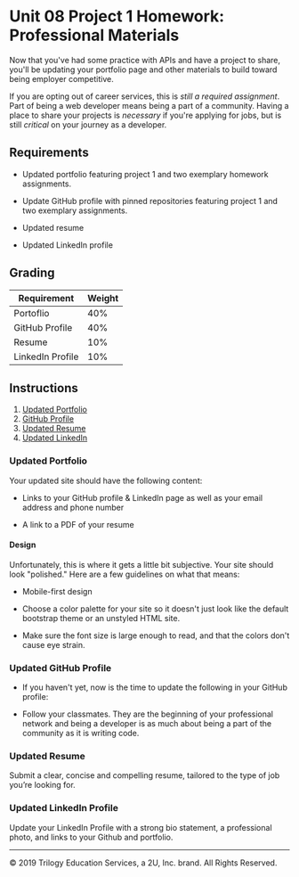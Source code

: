 # Unit 08 Project 1 Homework: Professional Materials

Now that you've had some practice with APIs and have a project to share, you'll be updating your portfolio page and other materials to build toward being employer competitive.

If you are opting out of career services, this is *still a required assignment*. Part of being a web developer means being a part of a community. Having a place to share your projects is *necessary* if you're applying for jobs, but is still *critical* on your journey as a developer.


## Requirements

* Updated portfolio featuring project 1 and two exemplary homework assignments. 

* Update GitHub profile with pinned repositories featuring project 1 and two exemplary assignments. 

* Updated resume

* Updated LinkedIn profile


## Grading

| Requirement      | Weight |
|---               |---     |
| Portoflio        | 40%    |
| GitHub Profile   | 40%    |
| Resume           | 10%    |
| LinkedIn Profile | 10%    |


## Instructions

1. [Updated Portfolio](#updated-portfolio)
2. [GitHub Profile](#updated-github-profile)
3. [Updated Resume](#updated-resume)
4. [Updated LinkedIn](#updated-linkedin)

### Updated Portfolio

Your updated site should have the following content:

<!-- * Your name -->

* Links to your GitHub profile & LinkedIn page as well as your email address and phone number

* A link to a PDF of your resume

<!-- * A list of projects. For each project, make sure you have the following: -->

  <!-- * Project title -->

  <!-- * Link to the deployed version -->

  <!-- * Link to the GitHub repository -->

  <!-- * Screenshot of the deployed application -->


#### Design

Unfortunately, this is where it gets a little bit subjective. Your site should look
"polished." Here are a few guidelines on what that means:

* Mobile-first design

* Choose a color palette for your site so it doesn't just look like
the default bootstrap theme or an unstyled HTML site.

* Make sure the font size is large enough to read, and that the colors don't cause eye strain.


### Updated GitHub Profile 

* If you haven't yet, now is the time to update the following in your GitHub profile: 

    <!-- * Profile picture -->

    <!-- * Bio -->

    <!-- * Location -->

    <!-- * Email -->

    <!-- * Link to your portfolio -->

<!-- * Employers (and potential collaborators) _will_ look at your GitHub profile, so put your best face forward.  -->

<!-- * Pin some repos that you want to highlight -->

  <!-- * Navigate to [GitHub](https://github.com/) and go to your profile. -->

  <!-- * Click "Customize your pins" -->

  <!-- * Click the checkboxes for your project and 2-3 homework assignments that you would like to share -->

  <!-- * Make sure each of these projects is deployed and add a link to the deployed project in their README files -->

* Follow your classmates. They are the beginning of your professional network and being a developer is as much about being a part of the community as it is writing code. 


### Updated Resume 

Submit a clear, concise and compelling resume, tailored to the type of job you’re looking for.


### Updated LinkedIn Profile 

Update your LinkedIn Profile with a strong bio statement, a professional photo, and links to your Github and portfolio.


- - -
© 2019 Trilogy Education Services, a 2U, Inc. brand. All Rights Reserved.
